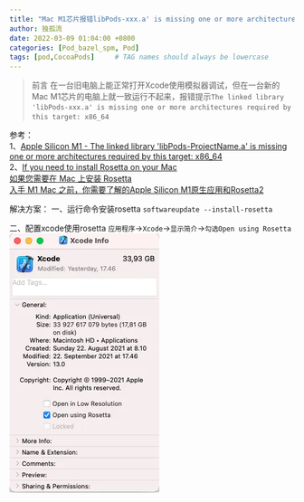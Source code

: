 ```yaml
---
title: "Mac M1芯片报错libPods-xxx.a' is missing one or more architectures required by this target: ..."
author: 独孤流
date: 2022-03-09 01:04:00 +0800
categories: [Pod_bazel_spm, Pod]
tags: [pod,CocoaPods]     # TAG names should always be lowercase
---
```


> 前言
>  在一台旧电脑上能正常打开Xcode使用模拟器调试，但在一台新的Mac M1芯片的电脑上就一致运行不起来，报错提示`The linked library 'libPods-xxx.a' is missing one or more architectures required by this target: x86_64`


参考：\
 1、[Apple Silicon M1 - The linked library 'libPods-ProjectName.a' is missing one or more architectures required by this target: x86_64](https://stackoverflow.com/questions/65364886/react-native-on-apple-silicon-m1-the-linked-library-libpods-projectname-a-is)\
2、[If you need to install Rosetta on your Mac](https://support.apple.com/en-us/HT211861)\
[如果您需要在 Mac 上安装 Rosetta](https://support.apple.com/zh-cn/HT211861)\
[入手 M1 Mac 之前，你需要了解的Apple Silicon M1原生应用和Rosetta2](https://www.jianshu.com/p/d11a5705e423)

解决方案：
一、运行命令安装rosetta
`softwareupdate --install-rosetta`

二、配置xcode使用rosetta
`应用程序`->`Xcode`->`显示简介`->`勾选Open using Rosetta`
![image.png](/assets/img/pod/pod08-01.webp)


